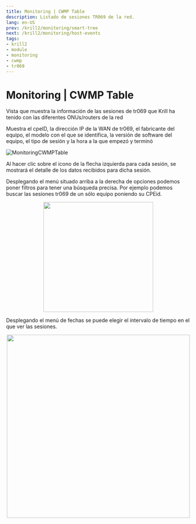 ```yaml
---
title: Monitoring | CWMP Table
description: Listado de sesiones TR069 de la red.
lang: en-US
prev: /krill2/monitoring/smart-tree
next: /krill2/monitoring/host-events
tags:
- krill2
- module
- monitoring
- cwmp
- tr069
---
```

# Monitoring | CWMP Table

Vista que muestra la información de las sesiones de tr069 que Krill ha tenido con las diferentes ONUs/routers de la red

Muestra el cpeID, la dirección  IP de la WAN de tr069, el fabricante del equipo, el modelo con el que se identifica, la versión de software del equipo, el tipo de sesión y la hora a la que empezó y terminó

![MonitoringCWMPTable](@images/krill2/monitoring/0801.png)

Al hacer clic sobre el icono de la flecha izquierda para cada sesión, se mostrará el detalle de los datos recibidos para dicha sesión.

Desplegando el menú situado arriba a la derecha de opciones podemos poner filtros para tener una búsqueda precisa. Por ejemplo podemos buscar las sesiones tr069 de un sólo equipo poniendo su CPEid.

<p align="center"><img src="@images/krill2/monitoring/0802.png" max-width=30% width=300;></p>

Desplegando el menú de fechas se puede elegir el intervalo de tiempo en el que ver las sesiones.

<p align="center"><img src="@images/krill2/monitoring/0803.png" max-width=30% width=500;></p>
